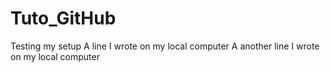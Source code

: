 # Tuto_GitHub
Testing my setup
A line I wrote on my local computer
A another line I wrote on my local computer
